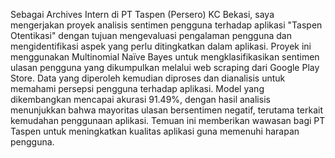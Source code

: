 Sebagai Archives Intern di PT Taspen (Persero) KC Bekasi, saya mengerjakan proyek analisis sentimen pengguna terhadap aplikasi "Taspen Otentikasi" dengan tujuan mengevaluasi pengalaman pengguna dan mengidentifikasi aspek yang perlu ditingkatkan dalam aplikasi. Proyek ini menggunakan Multinomial Naïve Bayes untuk mengklasifikasikan sentimen ulasan pengguna yang dikumpulkan melalui web scraping dari Google Play Store. Data yang diperoleh kemudian diproses dan dianalisis untuk memahami persepsi pengguna terhadap aplikasi. Model yang dikembangkan mencapai akurasi 91.49%, dengan hasil analisis menunjukkan bahwa mayoritas ulasan bersentimen negatif, terutama terkait kemudahan penggunaan aplikasi. Temuan ini memberikan wawasan bagi PT Taspen untuk meningkatkan kualitas aplikasi guna memenuhi harapan pengguna.

